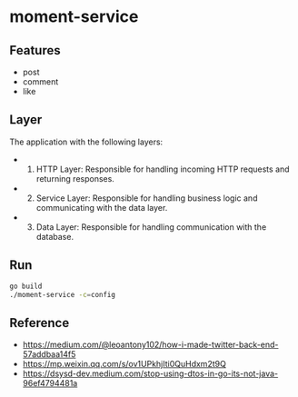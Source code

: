 # moment-service


## Features

- post
- comment
- like

## Layer

The application with the following layers:

- 1. HTTP Layer: Responsible for handling incoming HTTP requests and returning responses.
- 2. Service Layer: Responsible for handling business logic and communicating with the data layer.
- 3. Data Layer: Responsible for handling communication with the database.

## Run

```bash
go build
./moment-service -c=config
```

## Reference

- https://medium.com/@leoantony102/how-i-made-twitter-back-end-57addbaa14f5
- https://mp.weixin.qq.com/s/ov1UPkhjIti0QuHdxm2t9Q
- https://dsysd-dev.medium.com/stop-using-dtos-in-go-its-not-java-96ef4794481a
